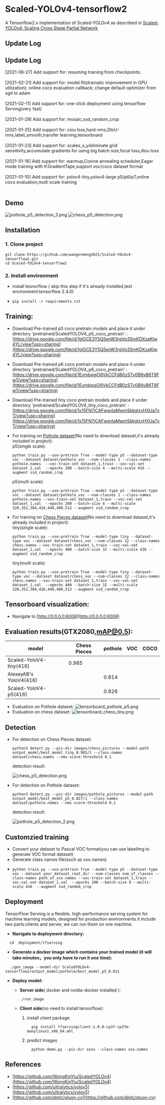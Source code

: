 
# Scaled-YOLOv4-tensorflow2
A Tensorflow2.x implementation of Scaled-YOLOv4 as described in [Scaled-YOLOv4: Scaling Cross Stage Partial Network](https://arxiv.org/abs/2011.08036)
## Update Log
## Update Log
[2021-06-27] Add support for: resuming training from checkpoints.<br><br>
[2021-02-21] Add support for: model.fit(dramatic improvement in GPU utilization); online coco evaluation callback; change default optimizer from sgd to adam <br><br>
[2021-02-11] Add support for: one-click deployment using tensorflow Serving(very fast)<br><br>
[2021-01-29] Add support for: mosaic,ssd_random_crop<br><br>
[2021-01-25] Add support for: ciou loss,hard-nms,DIoU-nms,label_smooth,transfer learning,tensorboard<br><br>
[2021-01-23] Add support for: scales_x_y/eliminate grid sensitivity,accumulate gradients for using big batch size,focal loss,diou loss<br><br>
[2021-01-16] Add support for: warmup,Cosine annealing scheduler,Eager mode training with tf.GradientTape,support voc/coco dataset format<br><br>
[2021-01-10] Add support for: yolov4-tiny,yolov4-large p5/p6/p7,online coco evaluation,multi scale training<br><br>

## Demo
![pothole_p5_detection_3.png](https://github.com/wangermeng2021/ScaledYOLOv4-tensorflow2/blob/main/images/pothole_p5_detection_3.png)
![chess_p5_detection.png](https://github.com/wangermeng2021/ScaledYOLOv4-tensorflow2/blob/main/images/chess_p5_detection.png)

## Installation
###  1. Clone project
  ``` 
  git clone https://github.com/wangermeng2021/Scaled-YOLOv4-tensorflow2.git
  cd Scaled-YOLOv4-tensorflow2
  ```
###   2. Install environment
* install tesnorflow ( skip this step if it's already installed,test environment:tensorflow 2.4.0)
*     pip install -r requirements.txt

## Training:
* Download Pre-trained p5 coco pretrain models and place it under directory 'pretrained/ScaledYOLOV4_p5_coco_pretrain' :<br>
   [https://drive.google.com/file/d/1glOCE3Y5Q5enW3rpVq3SmKDXzaKIw4YL/view?usp=sharing](https://drive.google.com/file/d/1glOCE3Y5Q5enW3rpVq3SmKDXzaKIw4YL/view?usp=sharing) <br>

* Download Pre-trained p6 coco pretrain models and place it under directory 'pretrained/ScaledYOLOV4_p6_coco_pretrain' :<br>
   [https://drive.google.com/file/d/1EymbpgiO6VkCCFdB0zSTv0B9yB6T9Fw1/view?usp=sharing](https://drive.google.com/file/d/1EymbpgiO6VkCCFdB0zSTv0B9yB6T9Fw1/view?usp=sharing) <br>

* Download Pre-trained tiny coco pretrain models and place it under directory 'pretrained/ScaledYOLOV4_tiny_coco_pretrain' :<br>
   [https://drive.google.com/file/d/1x15FN7jCAFwsntaMwmSkkgIzvHXUa7xT/view?usp=sharing](https://drive.google.com/file/d/1x15FN7jCAFwsntaMwmSkkgIzvHXUa7xT/view?usp=sharing) <br>


* For training on [Pothole dataset](https://public.roboflow.com/object-detection/pothole)(No need to download dataset,it's already included in project): <br>
  p5(single scale):
  ```
  python train.py --use-pretrain True --model-type p5 --dataset-type voc --dataset dataset/pothole_voc --num-classes 1 --class-names pothole.names  --voc-train-set dataset_1,train --voc-val-set dataset_1,val  --epochs 200 --batch-size 4 --multi-scale 416 --augment ssd_random_crop 
  ```
  p5(multi scale):
  ```
  python train.py --use-pretrain True --model-type p5 --dataset-type voc --dataset dataset/pothole_voc --num-classes 1 --class-names pothole.names --voc-train-set dataset_1,train --voc-val-set dataset_1,val  --epochs 200 --batch-size 4 --multi-scale 320,352,384,416,448,480,512 --augment ssd_random_crop 
  ```
* For training on [Chess Pieces dataset](https://public.roboflow.com/object-detection/chess-full)(No need to download dataset,it's already included in project): <br>
  tiny(single scale):
  ```
  python train.py --use-pretrain True --model-type tiny --dataset-type voc --dataset dataset/chess_voc --num-classes 12 --class-names chess.names --voc-train-set dataset_1,train --voc-val-set dataset_1,val  --epochs 400 --batch-size 32 --multi-scale 416 --augment ssd_random_crop 
  ```
  tiny(multi scale):
  ```
  python train.py --use-pretrain True --model-type tiny --dataset-type voc --dataset dataset/chess_voc --num-classes 12 --class-names chess.names --voc-train-set dataset_1,train --voc-val-set dataset_1,val  --epochs 400 --batch-size 32 --multi-scale 320,352,384,416,448,480,512 --augment ssd_random_crop

## Tensorboard visualization:
  * Navigate to [http://0.0.0.0:6006](http://0.0.0.0:6006)

## Evaluation results(GTX2080,mAP@0.5):

| model                                               | Chess Pieces | pothole |  VOC  | COCO |
|-----------------------------------------------------|--------------|---------|-------|------|
| Scaled-YoloV4-tiny(416)                             |     0.985    |         |       |      |
| AlexeyAB's YoloV4(416)                              |              |  0.814  |       |      |
| Scaled-YoloV4-p5(416)                               |              |  0.826  |       |      |

* Evaluation on Pothole dataset: 
![tensorboard_pothole_p5.png](https://github.com/wangermeng2021/ScaledYOLOv4-tensorflow2/blob/main/images/tensorboard_pothole_p5.png)
* Evaluation on chess dataset: 
![tensorboard_chess_tiny.png](https://github.com/wangermeng2021/ScaledYOLOv4-tensorflow2/blob/main/images/tensorboard_chess_tiny.png)
## Detection
* For detection on Chess Pieces dataset:
  ```
  python3 detect.py --pic-dir images/chess_pictures --model-path output_model/best_model_tiny_0.985/1 --class-names dataset/chess.names --nms-score-threshold 0.1
  ```
  detection result:

  ![chess_p5_detection.png](https://github.com/wangermeng2021/ScaledYOLOv4-tensorflow2/blob/main/images/chess_p5_detection.png)

* For detection on Pothole dataset:
  ```
  python3 detect.py --pic-dir images/pothole_pictures --model-path output_model/best_model_p5_0.827/1 --class-names dataset/pothole.names --nms-score-threshold 0.1
  ```
  detection result:

  ![pothole_p5_detection_2.png](https://github.com/wangermeng2021/ScaledYOLOv4-tensorflow2/blob/main/images/pothole_p5_detection_2.png)


## Customzied training
* Convert your dataset to Pascal VOC format(you can use labelImg to generate VOC format dataset)
* Generate class names file(such as xxx.names)
* 
  ```
  python train.py --use-pretrain True --model-type p5 --dataset-type voc --dataset your_dataset_root_dir --num-classes num_of_classes --class-names path_of_xxx.names --voc-train-set dataset_1,train --voc-val-set dataset_1,val  --epochs 200 --batch-size 8 --multi-scale 416  --augment ssd_random_crop 
  ```
## Deployment
TensorFlow Serving is a flexible, high-performance serving system for machine learning models, designed for production environments.it include two parts:clients and server, we can run them on one machine.<br>
* **Navigate to deployment directory:**
```
  cd  deployment/tfserving
```
* **Generate a docker image which contains your trained model (it will take minutes，you only have to run it one time):**
```
  ./gen_image --model-dir ScaledYOLOv4-tensorflow2/output_model/pothole/best_model_p5_0.811
```
* **Deploy model:**<br>
    * **Server side**( docker and nvidia-docker installed ):
	
        ` ./run_image `
	
    * **Client side**(no need to install tensorflow):<br>
        1. install client package

            `   pip install tfservingclient-1.0.0-cp37-cp37m-manylinux1_x86_64.whl   `


        2. predict images

            `   python demo.py --pic-dir xxxx --class-names xxx.names   `


## References
* [https://github.com/WongKinYiu/ScaledYOLOv4](https://github.com/WongKinYiu/ScaledYOLOv4)
* [https://github.com/ultralytics/yolov5](https://github.com/ultralytics/yolov5)
* [https://github.com/dmlc/gluon-cv](https://github.com/dmlc/gluon-cv)



